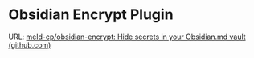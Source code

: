 # Obsidian Encrypt Plugin

URL: [meld-cp/obsidian-encrypt: Hide secrets in your Obsidian.md vault (github.com)](https://github.com/meld-cp/obsidian-encrypt)

